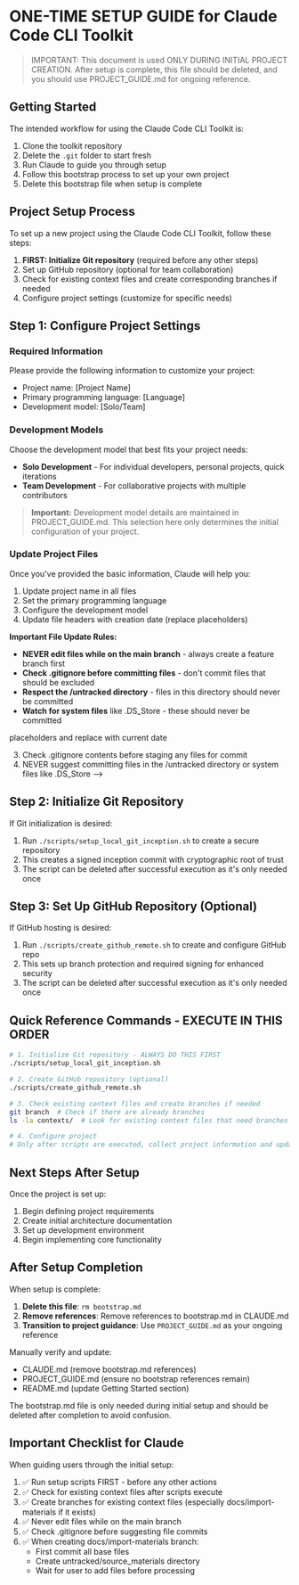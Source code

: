 # ONE-TIME SETUP GUIDE for Claude Code CLI Toolkit

> IMPORTANT: This document is used ONLY DURING INITIAL PROJECT CREATION.
> After setup is complete, this file should be deleted, and you should use PROJECT_GUIDE.md for ongoing reference.
> 
> <!-- Note for Claude: This entire document guides a ONE-TIME setup process. When helping users with this file:
>   1. ALWAYS EXECUTE SETUP SCRIPTS FIRST before any file modifications
>   2. Collect required information only after scripts are executed
>   3. After script execution, check for existing context files and prioritize those workflows
>   4. Guide users through each step sequentially
>   5. After completion, explicitly remind users to delete this file
>   6. Ensure references to this file are removed from CLAUDE.md -->

## Getting Started

The intended workflow for using the Claude Code CLI Toolkit is:

1. Clone the toolkit repository
2. Delete the `.git` folder to start fresh
3. Run Claude to guide you through setup
4. Follow this bootstrap process to set up your own project
5. Delete this bootstrap file when setup is complete

## Project Setup Process

To set up a new project using the Claude Code CLI Toolkit, follow these steps:

1. **FIRST: Initialize Git repository** (required before any other steps)
2. Set up GitHub repository (optional for team collaboration)
3. Check for existing context files and create corresponding branches if needed
4. Configure project settings (customize for specific needs)

## Step 1: Configure Project Settings

### Required Information

Please provide the following information to customize your project:

- Project name: [Project Name]
- Primary programming language: [Language]
- Development model: [Solo/Team]

<!-- Note for Claude: Collect this information from the user before proceeding with file modifications -->

### Development Models

Choose the development model that best fits your project needs:

- **Solo Development** - For individual developers, personal projects, quick iterations
- **Team Development** - For collaborative projects with multiple contributors

> **Important:** Development model details are maintained in PROJECT_GUIDE.md.
> This selection here only determines the initial configuration of your project.

### Update Project Files

Once you've provided the basic information, Claude will help you:

1. Update project name in all files
2. Set the primary programming language
3. Configure the development model
4. Update file headers with creation date (replace <!-- START_DATE --> placeholders)

**Important File Update Rules:**
- **NEVER edit files while on the main branch** - always create a feature branch first
- **Check .gitignore before committing files** - don't commit files that should be excluded
- **Respect the /untracked directory** - files in this directory should never be committed
- **Watch for system files** like .DS_Store - these should never be committed

<!-- Note for Claude: When updating project files:
   1. ALWAYS create a feature branch FIRST before making ANY edits
   2. Look for <!-- START_DATE --> placeholders and replace with current date
   3. Check .gitignore contents before staging any files for commit
   4. NEVER suggest committing files in the /untracked directory or system files like .DS_Store -->

## Step 2: Initialize Git Repository

If Git initialization is desired:

1. Run `./scripts/setup_local_git_inception.sh` to create a secure repository
2. This creates a signed inception commit with cryptographic root of trust
3. The script can be deleted after successful execution as it's only needed once

## Step 3: Set Up GitHub Repository (Optional)

If GitHub hosting is desired:

1. Run `./scripts/create_github_remote.sh` to create and configure GitHub repo
2. This sets up branch protection and required signing for enhanced security
3. The script can be deleted after successful execution as it's only needed once

## Quick Reference Commands - EXECUTE IN THIS ORDER

```bash
# 1. Initialize Git repository - ALWAYS DO THIS FIRST
./scripts/setup_local_git_inception.sh

# 2. Create GitHub repository (optional)
./scripts/create_github_remote.sh

# 3. Check existing context files and create branches if needed
git branch  # Check if there are already branches
ls -la contexts/  # Look for existing context files that need branches created

# 4. Configure project
# Only after scripts are executed, collect project information and update files
```

## Next Steps After Setup

Once the project is set up:

1. Begin defining project requirements
2. Create initial architecture documentation
3. Set up development environment
4. Begin implementing core functionality

## After Setup Completion

When setup is complete:

1. **Delete this file**: `rm bootstrap.md`
2. **Remove references**: Remove references to bootstrap.md in CLAUDE.md
3. **Transition to project guidance**: Use `PROJECT_GUIDE.md` as your ongoing reference

Manually verify and update:
- CLAUDE.md (remove bootstrap.md references)
- PROJECT_GUIDE.md (ensure no bootstrap references remain)
- README.md (update Getting Started section)

<!-- Note for Claude: When the setup is complete, explicitly remind the user to:
   1. Delete this bootstrap.md file
   2. Remove any references to bootstrap.md in CLAUDE.md
   3. Use PROJECT_GUIDE.md for all ongoing project work
   4. REMINDER: If docs-import-materials-context.md exists, prioritize creating that branch and following its workflow before other project customizations -->

The bootstrap.md file is only needed during initial setup and should be deleted after completion to avoid confusion.

## Important Checklist for Claude

When guiding users through the initial setup:

1. ✅ Run setup scripts FIRST - before any other actions
2. ✅ Check for existing context files after scripts execute
3. ✅ Create branches for existing context files (especially docs/import-materials if it exists)
4. ✅ Never edit files while on the main branch
5. ✅ Check .gitignore before suggesting file commits
6. ✅ When creating docs/import-materials branch:
   - First commit all base files
   - Create untracked/source_materials directory
   - Wait for user to add files before processing